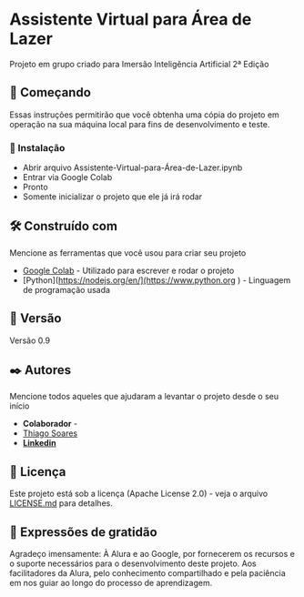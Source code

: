 # Assistente Virtual para Área de Lazer

Projeto em grupo criado para Imersão Inteligência Artificial 2ª Edição

## 🚀 Começando

Essas instruções permitirão que você obtenha uma cópia do projeto em operação na sua máquina local para fins de desenvolvimento e teste.

### 🔧 Instalação

* Abrir arquivo Assistente-Virtual-para-Área-de-Lazer.ipynb
* Entrar via Google Colab
* Pronto
* Somente inicializar o projeto que ele já irá rodar

## 🛠️ Construído com

Mencione as ferramentas que você usou para criar seu projeto

- [Google Colab](https://colab.research.google.com/) - Utilizado para escrever e rodar o projeto
- [Python](https://nodejs.org/en/](https://www.python.org ) - Linguagem de programação usada

## 📌 Versão

Versão 0.9

## ✒️ Autores

Mencione todos aqueles que ajudaram a levantar o projeto desde o seu início

* **Colaborador** -
* [Thiago Soares](https://github.com/ThiagoMSo)
* **[Linkedin](https://www.linkedin.com/in/thiago-soares-41b7448b/)** 

## 📄 Licença

Este projeto está sob a licença (Apache License 2.0) - veja o arquivo [LICENSE.md](https://github.com/victorfaccioli/PG2-FrontEnders/blob/main/LICENSE) para detalhes.

## 🎁 Expressões de gratidão

Agradeço imensamente:
À Alura e ao Google, por fornecerem os recursos e o suporte necessários para o desenvolvimento deste projeto.
Aos facilitadores da Alura, pelo conhecimento compartilhado e pela paciência em nos guiar ao longo do processo de aprendizagem.
